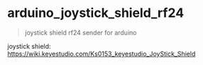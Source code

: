 # arduino_joystick_shield_rf24
> joystick shield rf24 sender for arduino

joystick shield: https://wiki.keyestudio.com/Ks0153_keyestudio_JoyStick_Shield
